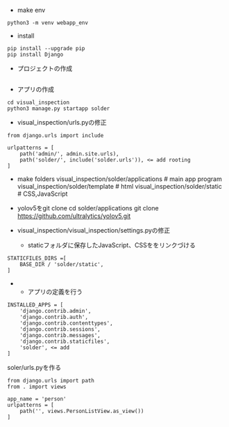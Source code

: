 - make env
```
python3 -m venv webapp_env
```
- install
```
pip install --upgrade pip
pip install Django
```
- プロジェクトの作成
```django-admin startproject manabi_webapp
```
- アプリの作成
```
cd visual_inspection
python3 manage.py startapp solder
```

- visual_inspection/urls.pyの修正
```
from django.urls import include

urlpatterns = [
    path('admin/', admin.site.urls),
    path('solder/', include('solder.urls')), <= add rooting
]
```

- make folders
visual_inspection/solder/applications # main app program
visual_inspection/solder/template # html
visual_inspection/solder/static # CSS,JavaScript

- yolov5をgit clone
cd solder/applications
git clone https://github.com/ultralytics/yolov5.git


- visual_inspection/visual_inspection/settings.pyの修正
    - staticフォルダに保存したJavaScript、CSSををリンクづける

```
STATICFILES_DIRS =[
    BASE_DIR / 'solder/static',
]
```

-   
    - アプリの定義を行う

```
INSTALLED_APPS = [
    'django.contrib.admin',
    'django.contrib.auth',
    'django.contrib.contenttypes',
    'django.contrib.sessions',
    'django.contrib.messages',
    'django.contrib.staticfiles',
    'solder', <= add
]
```

soler/urls.pyを作る
```
from django.urls import path
from . import views

app_name = 'person'
urlpatterns = [
    path('', views.PersonListView.as_view())
]

```